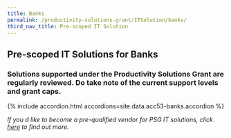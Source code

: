 ```yaml
---
title: Banks
permalink: /productivity-solutions-grant/ITSolution/banks/
third_nav_title: Pre-scoped IT Solution
---
```


## Pre-scoped IT Solutions for Banks

### Solutions supported under the Productivity Solutions Grant are regularly reviewed. Do take note of the current support levels and grant caps.

{% include accordion.html accordions=site.data.acc53-banks.accordion %}

*If you d like to become a pre-qualified vendor for PSG IT solutions, click <a target='_blank' href='https://www.imda.gov.sg/icmvendors' >here</a> to find out more.*


